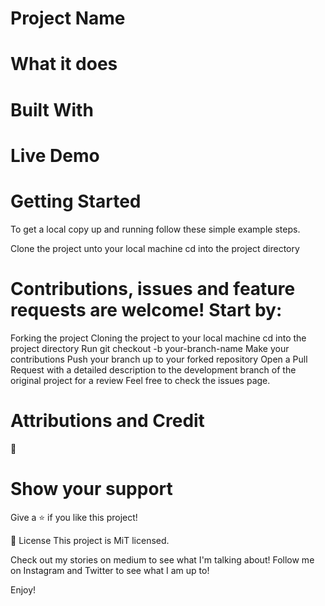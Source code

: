 # Project Name


# What it does


# Built With

# Live Demo

# Getting Started
To get a local copy up and running follow these simple example steps.

Clone the project unto your local machine
cd into the project directory

# Contributions, issues and feature requests are welcome! Start by:

Forking the project
Cloning the project to your local machine
cd into the project directory
Run git checkout -b your-branch-name
Make your contributions
Push your branch up to your forked repository
Open a Pull Request with a detailed description to the development branch of the original project for a review
Feel free to check the issues page.

# Attributions and Credit
🚀

# Show your support
Give a ⭐️ if you like this project!

📝 License
This project is MiT licensed.

Check out my stories on medium to see what I'm talking about! Follow me on Instagram and Twitter to see what I am up to!

Enjoy!